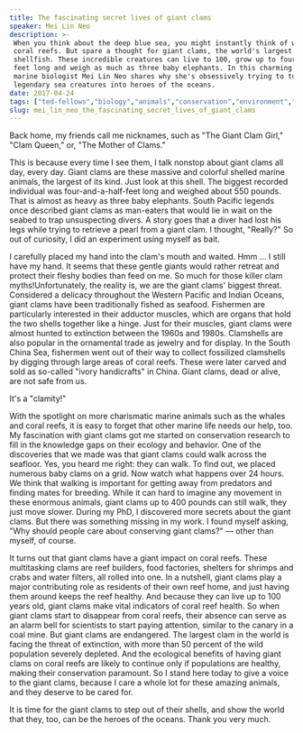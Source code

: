 ```yaml
---
title: The fascinating secret lives of giant clams
speaker: Mei Lin Neo
description: >-
 When you think about the deep blue sea, you might instantly think of whales or
 coral reefs. But spare a thought for giant clams, the world's largest living
 shellfish. These incredible creatures can live to 100, grow up to four and a half
 feet long and weigh as much as three baby elephants. In this charming talk,
 marine biologist Mei Lin Neo shares why she's obsessively trying to turn these
 legendary sea creatures into heroes of the oceans.
date: 2017-04-24
tags: ["ted-fellows","biology","animals","conservation","environment","nature","pollution","oceans","science","marine-biology"]
slug: mei_lin_neo_the_fascinating_secret_lives_of_giant_clams
---
```


Back home, my friends call me nicknames, such as "The Giant Clam Girl," "Clam Queen," or,
"The Mother of Clams."

This is because every time I see them, I talk nonstop about giant clams all day, every
day. Giant clams are these massive and colorful shelled marine animals, the largest of its
kind. Just look at this shell. The biggest recorded individual was four-and-a-half-feet
long and weighed about 550 pounds. That is almost as heavy as three baby elephants. South
Pacific legends once described giant clams as man-eaters that would lie in wait on the
seabed to trap unsuspecting divers. A story goes that a diver had lost his legs while
trying to retrieve a pearl from a giant clam. I thought, "Really?" So out of curiosity, I
did an experiment using myself as bait.

I carefully placed my hand into the clam's mouth and waited. Hmm ... I still have my hand.
It seems that these gentle giants would rather retreat and protect their fleshy bodies
than feed on me. So much for those killer clam myths!Unfortunately, the reality is, we are
the giant clams' biggest threat. Considered a delicacy throughout the Western Pacific and
Indian Oceans, giant clams have been traditionally fished as seafood. Fishermen are
particularly interested in their adductor muscles, which are organs that hold the two
shells together like a hinge. Just for their muscles, giant clams were almost hunted to
extinction between the 1960s and 1980s. Clamshells are also popular in the ornamental
trade as jewelry and for display. In the South China Sea, fishermen went out of their way
to collect fossilized clamshells by digging through large areas of coral reefs. These were
later carved and sold as so-called "ivory handicrafts" in China. Giant clams, dead or
alive, are not safe from us.

It's a "clamity!"

With the spotlight on more charismatic marine animals such as the whales and coral reefs,
it is easy to forget that other marine life needs our help, too. My fascination with giant
clams got me started on conservation research to fill in the knowledge gaps on their
ecology and behavior. One of the discoveries that we made was that giant clams could walk
across the seafloor. Yes, you heard me right: they can walk. To find out, we placed
numerous baby clams on a grid. Now watch what happens over 24 hours. We think that walking
is important for getting away from predators and finding mates for breeding. While it can
hard to imagine any movement in these enormous animals, giant clams up to 400 pounds can
still walk, they just move slower. During my PhD, I discovered more secrets about the giant
clams. But there was something missing in my work. I found myself asking, "Why should
people care about conserving giant clams?" — other than myself, of course.

It turns out that giant clams have a giant impact on coral reefs. These multitasking clams
are reef builders, food factories, shelters for shrimps and crabs and water filters, all
rolled into one. In a nutshell, giant clams play a major contributing role as residents of
their own reef home, and just having them around keeps the reef healthy. And because they
can live up to 100 years old, giant clams make vital indicators of coral reef health. So
when giant clams start to disappear from coral reefs, their absence can serve as an alarm
bell for scientists to start paying attention, similar to the canary in a coal mine. But
giant clams are endangered. The largest clam in the world is facing the threat of
extinction, with more than 50 percent of the wild population severely depleted. And the
ecological benefits of having giant clams on coral reefs are likely to continue only if
populations are healthy, making their conservation paramount. So I stand here today to give
a voice to the giant clams, because I care a whole lot for these amazing animals, and they
deserve to be cared for.

It is time for the giant clams to step out of their shells, and show the world that they,
too, can be the heroes of the oceans. Thank you very much.

<!--
ad_duration=3.33
comment_count=26
event="TED2017"
external_start_time=0
has_talk_citation=1
intro_duration=11.82
is_subtitle_required="False"
is_talk_featured="True"
language="en"
language_swap="False"
native_language="en"
number_of_related_talks=6
number_of_speakers=1
number_of_subtitled_videos=24
number_of_tags=10
number_of_talk_download_languages=25
number_of_talk_more_resources=0
number_of_talk_recommendations=1
number_of_talks_take_actions=2
post_ad_duration=0.83
published_timestamp="2017-09-26 14:55:15"
recording_date="2017-04-24"
speaker_description="Marine biologist"
speaker_is_published=1
speaker_name="Mei Lin Neo"
talk_more_resources=[]
talk_name="The fascinating secret lives of giant clams"
talk_recommendations_blurb="Check out this reading list, curated by Mei Lin Neo"
talks_tags=["ted-fellows","biology","animals","conservation","environment","nature","pollution","oceans","science","marine-biology"]
url_audio="https://download.ted.com/talks/MeiLinNeo_2017U.mp3?apikey=acme-roadrunner"
url_photo_speaker="https://pe.tedcdn.com/images/ted/438e22b5013841c8f0ffcc65addc73f913ae2c6e_254x191.jpg"
url_photo_talk="https://s3.amazonaws.com/talkstar-photos/uploads/545ea996-7030-4d8d-be24-1b2aaa2b0d80/MeiLinNeo_2017U-embed.jpg"
url_webpage="https://www.ted.com/talks/mei_lin_neo_the_fascinating_secret_lives_of_giant_clams"
video_type_name="TED Stage Talk"
-->